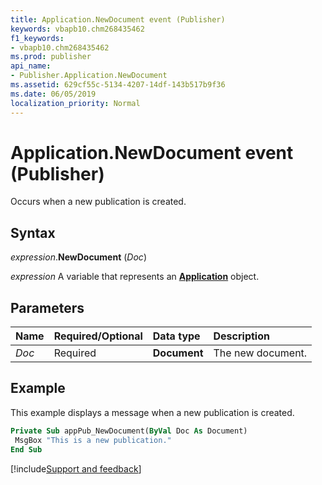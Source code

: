 ```yaml
---
title: Application.NewDocument event (Publisher)
keywords: vbapb10.chm268435462
f1_keywords:
- vbapb10.chm268435462
ms.prod: publisher
api_name:
- Publisher.Application.NewDocument
ms.assetid: 629cf55c-5134-4207-14df-143b517b9f36
ms.date: 06/05/2019
localization_priority: Normal
---
```



# Application.NewDocument event (Publisher)

Occurs when a new publication is created.


## Syntax

_expression_.**NewDocument** (_Doc_)

_expression_ A variable that represents an **[Application](Publisher.Application.md)** object.


## Parameters

|Name|Required/Optional|Data type|Description|
|:-----|:-----|:-----|:-----|
|_Doc_|Required| **Document**|The new document.|

## Example

This example displays a message when a new publication is created.

```vb
Private Sub appPub_NewDocument(ByVal Doc As Document) 
 MsgBox "This is a new publication." 
End Sub
```




[!include[Support and feedback](~/includes/feedback-boilerplate.md)]